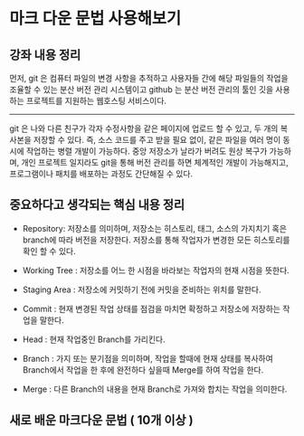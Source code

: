 마크 다운 문법 사용해보기
====================

강좌 내용 정리
---------------
먼저, git 은 컴퓨터 파일의 변경 사항을 추적하고 사용자들 간에 해당 파일들의 작업을 조율할 수 있는 분산 버전 관리 시스템이고 github 는 분산 버전 관리의 툴인 깃을 사용하는 프로젝트를 지원하는 웹호스팅 서비스이다.
***
git 은 나와 다른 친구가 각자 수정사항을 같은 페이지에 업로드 할 수 있고, 두 개의 복사본을 저장할 수 있다.
즉, 소스 코드를 주고 받을 필요 없이, 같은 파일을 여러 명이 동시에 작업하는 병렬 개발이 가능하다. 중앙 저장소가 날라가 버려도 원상 복구가 가능하며, 개인 프로젝트 일지라도 git을 통해 버전 관리를 하면 체계적인 개발이 가능해지고, 프로그램이나 패치를 배포하는 과정도 간단해질 수 있다.

중요하다고 생각되는 핵심 내용 정리
-------------------------------
* Repository: 저장소를 의미하며, 저장소는 히스토리, 태그, 소스의 가지치기 혹은 branch에 따라 버전을 저장한다. 저장소를 통해 작업자가 변경한 모든 히스토리를 확인 할 수 있다.

* Working Tree : 저장소를 어느 한 시점을 바라보는 작업자의 현재 시점을 뜻한다.

- Staging Area : 저장소에 커밋하기 전에 커밋을 준비하는 위치를 말한다.

+ Commit : 현재 변경된 작업 상태를 점검을 마치면 확정하고 저장소에 저장하는 작업을 말한다.

- Head : 현재 작업중인 Branch를 가리킨다.

+ Branch : 가지 또는 분기점을 의미하며, 작업을 할때에 현재 상태를 복사하여 Branch에서 작업을 한 후에 완전하다 싶을때 Merge를 하여 작업을 한다.

* Merge : 다른 Branch의 내용을 현재 Branch로 가져와 합치는 작업을 의미한다.

새로 배운 마크다운 문법 ( 10개 이상 )
---------------------------------







